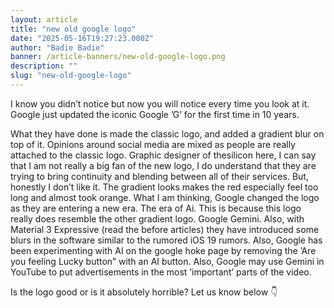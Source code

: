 ```yaml
---
layout: article
title: "new old google logo"
date: "2025-05-16T19:27:23.000Z"
author: "Badie Badie"
banner: /article-banners/new-old-google-logo.png
description: ""
slug: "new-old-google-logo"
---
```


I know you didn’t notice but now you will notice every time you look at it. Google just updated the iconic Google ’G’ for the first time in 10 years.

What they have done is made the classic logo, and added a gradient blur on top of it. Opinions around social media are mixed as people are really attached to the classic logo. Graphic designer of thesilicon here, I can say that I am not really a big fan of the new logo, I do understand that they are trying to bring continuity and blending between all of their services. But, honestly I don’t like it. The gradient looks makes the red especially feel too long and almost took orange. What I am thinking, Google changed the logo as they are entering a new era. The era of Ai. This is because this logo really does resemble the other gradient logo. Google Gemini. Also, with Material 3 Expressive (read the before articles) they have introduced some blurs in the software similar to the rumored iOS 19 rumors. Also, Google has been experimenting with AI on the google hoke page by removing the ’Are you feeling Lucky button” with an AI button. Also, Google may use Gemini in YouTube to put advertisements in the most ’important’ parts of the video. 

Is the logo good or is it absolutely horrible? Let us know below 👇 

